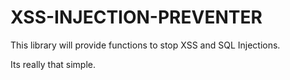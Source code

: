 # XSS-INJECTION-PREVENTER
This library will provide functions to stop XSS and SQL Injections.

Its really that simple.
